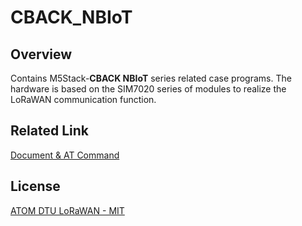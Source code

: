 # CBACK_NBIoT

## Overview

Contains M5Stack-**CBACK NBIoT** series related case programs. The hardware is based on the SIM7020 series of modules to realize the LoRaWAN communication function.

## Related Link

[Document & AT Command](https://docs.m5stack.com/en/hat/c_back_nbiot)

## License

[ATOM DTU LoRaWAN - MIT](LICENSE)

